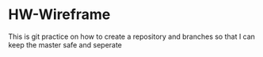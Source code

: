 # HW-Wireframe
This is git practice on how to create a repository and branches so that I can keep the master safe and seperate

